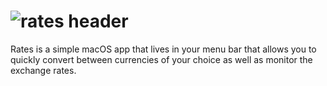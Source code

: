 # ![rates header](https://user-images.githubusercontent.com/45484873/55809381-6e981180-5b03-11e9-8794-28c7c72dc9b0.png)
Rates is a simple macOS app that lives in your menu bar that allows you to quickly convert between currencies of your choice as well as monitor the exchange rates.

